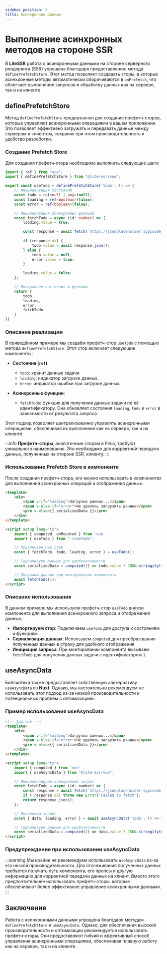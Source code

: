 ```yaml
---
sidebar_position: 3
title: Асинхронные данные
---
```


# Выполнение асинхронных методов на стороне SSR

В **LiteSSR** работа с асинхронными данными на стороне серверного рендеринга (SSR) упрощена благодаря предоставлению метода `definePrefetchStore`. Этот метод позволяет создавать сторы, в которых асинхронные методы автоматически оборачиваются в `onPrefetch`, что облегчает выполнение запросов и обработку данных как на сервере, так и на клиенте.

## definePrefetchStore

Метод `definePrefetchStore` предназначен для создания префетч-сторов, которые управляют асинхронными операциями в вашем приложении. Это позволяет эффективно загружать и передавать данные между сервером и клиентом, сохраняя при этом производительность и удобство разработки.

### Создание Prefetch Store

Для создания префетч-стора необходимо выполнить следующие шаги:

```ts
import { ref } from "vue";
import { definePrefetchStore } from "@lite-ssr/vue";

export const useTodo = definePrefetchStore('todo', () => {
    // Инициализация состояний
    const todo = ref<null | any>(null);
    const loading = ref<boolean>(false);
    const error = ref<boolean>(false);

    // Инициализация асинхронных функций
    const fetchTodo = async (id: number) => {
        loading.value = true;

        const response = await fetch(`https://jsonplaceholder.typicode.com/todos/${id}`);
        
        if (response.ok) {
            todo.value = await response.json();
        } else {
            todo.value = null;
            error.value = true;
        }

        loading.value = false;
    };

    // Возвращаем состояния и функции
    return {
        todo,
        loading,
        error,
        fetchTodo
    }
})
```

### Описание реализации

В приведённом примере мы создаём префетч-стор `useTodo` с помощью метода `definePrefetchStore`. Этот стор включает следующие компоненты:

- **Состояния (`ref`)**:
  - `todo`: хранит данные задачи.
  - `loading`: индикатор загрузки данных.
  - `error`: индикатор ошибки при загрузке данных.

- **Асинхронные функции**:
  - `fetchTodo`: функция для получения данных задачи по её идентификатору. Она обновляет состояния `loading`, `todo` и `error` в зависимости от результата запроса.

Этот подход позволяет централизованно управлять асинхронными операциями, обеспечивая их выполнение как на сервере, так и на клиенте.

:::info
**Префетч-сторы**, аналогичные сторам в Pinia, требуют уникального наименования. Это необходимо для корректной передачи данных, полученных на стороне SSR, клиенту.
:::

### Использование Prefetch Store в компоненте

После создания префетч-стора, его можно использовать в компонентах для выполнения асинхронных операций и отображения данных.

```html
<template>
    <div>
        <span v-if="loading">Загрузка данных...</span>
        <span v-else-if="error">Не удалось загрузить данные</span>
        <pre v-else>{{ serializedData }}</pre>
    </div>
</template>

<script setup lang="ts">
    import { computed, onMounted } from 'vue'
    import { useTodo } from "./useTodo";

    // Подключаем наш стор
    const { fetchTodo, todo, loading, error } = useTodo(); 

    // Сериализуем данные для удобочитаемости
    const serializedData = computed(() => todo.value ? JSON.stringify(todo.value, null, '\t') : '');

    // Получаем данные при монтировании компонента
    await fetchTodo(1);
</script>
```

### Описание использования

В данном примере мы используем префетч-стор `useTodo` внутри компонента для выполнения асинхронного запроса и отображения данных:

- **Импортируем стор**: Подключаем `useTodo` для доступа к состояниям и функциям.
- **Сериализация данных**: Используем `computed` для преобразования полученных данных в строку для удобного отображения.
- **Инициация запроса**: При монтировании компонента вызываем `fetchTodo` для получения данных задачи с идентификатором `1`.

## useAsyncData

Библиотека также предоставляет собственную альтернативу `useAsyncData` из **Nuxt**. Однако, мы настоятельно рекомендуем не использовать этот подход из-за низкой производительности и потенциальных проблем с оптимизацией.

### Пример использования useAsyncData

```html
<!-- App.vue -->
<template>
    <div>
        <span v-if="loading">Загрузка данных...</span>
        <span v-else-if="error">Не удалось загрузить данные</span>
        <pre v-else>{{ serializedData }}</pre>
    </div>
</template>

<script setup lang="ts">
    import { computed } from 'vue'
    import { useAsyncData } from "@lite-ssr/vue";

    // Инициализируем асинхронный запрос
    const fetchTodo = async (id: number) => {
        const response = await fetch(`https://jsonplaceholder.typicode.com/todos/${id}`);
        if (!response.ok) throw new Error('Failed to fetch');
        return response.json();
    };

    // Выполняем запрос
    const { data, loading, error } = await useAsyncData('todo', () => fetchTodo(1));

    // Сериализуем данные для удобочитаемости
    const serializedData = computed(() => data.value ? JSON.stringify(data.value, null, '\t') : '');
</script>
```

### Предупреждение при использовании useAsyncData

:::warning
Мы крайне не рекомендуем использовать `useAsyncData` из-за его низкой производительности. Для отслеживания полученных данных требуется получать путь компонента, его пропсы и другую информацию для корректной передачи данных на клиент. Вместо этого предпочтительнее использовать префетч-сторы, которые обеспечивают более эффективное управление асинхронными данными.
:::

## Заключение

Работа с асинхронными данными упрощена благодаря методам `definePrefetchStore` и `useAsyncData`. Однако, для обеспечения высокой производительности и оптимизации рекомендуется использовать префетч-сторы. Они предоставляют гибкий и эффективный способ управления асинхронными операциями, обеспечивая плавную работу как на сервере, так и на клиенте.